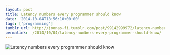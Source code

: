 ```yaml
---
layout: post
title: Latency numbers every programmer should know
date: '2014-10-04T18:56:10+00:00'
tags: ['programming']
tumblr_url: http://joonas-fi.tumblr.com/post/99142999972/latency-numbers-every-programmer-should-know
permalink:  /2014/10/04/latency-numbers-every-programmer-should-know/
---
```


![Latency numbers every programmer should know](/images/2014/10/tumblr_ncxg9mZDps1s4uffjo1_1280.png)
